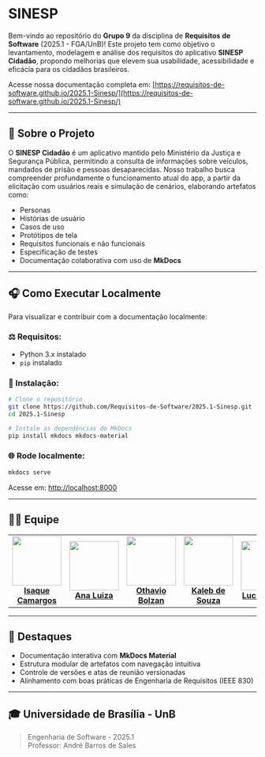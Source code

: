 # SINESP 

Bem-vindo ao repositório do **Grupo 9** da disciplina de **Requisitos de Software** (2025.1 - FGA/UnB)! Este projeto tem como objetivo o levantamento, modelagem e análise dos requisitos do aplicativo **SINESP Cidadão**, propondo melhorias que elevem sua usabilidade, acessibilidade e eficácia para os cidadãos brasileiros.

Acesse nossa documentação completa em: 
[https://requisitos-de-software.github.io/2025.1-Sinesp/](https://requisitos-de-software.github.io/2025.1-Sinesp/)

---

## 📄 Sobre o Projeto

O **SINESP Cidadão** é um aplicativo mantido pelo Ministério da Justiça e Segurança Pública, permitindo a consulta de informações sobre veículos, mandados de prisão e pessoas desaparecidas. Nosso trabalho busca compreender profundamente o funcionamento atual do app, a partir da elicitação com usuários reais e simulação de cenários, elaborando artefatos como:

- Personas
- Histórias de usuário
- Casos de uso
- Protótipos de tela
- Requisitos funcionais e não funcionais
- Especificação de testes
- Documentação colaborativa com uso de **MkDocs**

---

## 🎧 Como Executar Localmente

Para visualizar e contribuir com a documentação localmente:

### ⚖️ Requisitos:
- Python 3.x instalado
- `pip` instalado

### 🔧 Instalação:

```bash
# Clone o repositório
git clone https://github.com/Requisitos-de-Software/2025.1-Sinesp.git
cd 2025.1-Sinesp

# Instale as dependências do MkDocs
pip install mkdocs mkdocs-material
```

### 🌐 Rode localmente:

```bash
mkdocs serve
```
Acesse em: [http://localhost:8000](http://localhost:8000)

---

## 👩‍💼 Equipe

<table align="center">
  <tr>
    <td align="center">
      <img src="https://avatars.githubusercontent.com/u/145882190?v=4" width=100><br>
            <b><a href="https://github.com/isaqzin">Isaque Camargos</a></b><br>
    </td>
    <td align="center">
      <img src="https://avatars.githubusercontent.com/u/138021508?v=4" width=100><br>
      <b><a href="https://github.com/Ana-Luiza-SC">Ana Luiza</a></b><br>
    </td>
    <td align="center">
      <img src="https://avatars.githubusercontent.com/u/149620306?v=4" width=100><br>
      <b><a href="https://github.com/bolzanMGB">Othavio Bolzan</a></b><br>
    </td>
    <td align="center">
      <img src="https://avatars.githubusercontent.com/u/163928510?v=4" width=100><br>
      <b><a href="https://github.com/kalebmacedo">Kaleb de Souza</a></b><br>
    </td>
    <td align="center">
      <img src="https://avatars.githubusercontent.com/u/155484556?v=4" width=100><br>
      <b><a href="https://github.com/LucasAlves71">Lucas Alves</a></b><br>
    </td>
    <td align="center">
      <img src="https://avatars.githubusercontent.com/u/107211702?v=4" width=100><br>
      <b><a href="https://github.com/matheusdealcantara">Matheus de Alcântara</a></b><br>
    </td>
    <td align="center">
      <img src="https://avatars.githubusercontent.com/u/100642769?v=4" width=100><br>
      <b><a href="https://github.com/redjsun">Yzabella Miranda</a></b><br>
    </td>
  </tr>
</table>

---

## 🌟 Destaques

- Documentação interativa com **MkDocs Material**
- Estrutura modular de artefatos com navegação intuitiva
- Controle de versões e atas de reunião versionadas
- Alinhamento com boas práticas de Engenharia de Requisitos (IEEE 830)

---

## 🎓 Universidade de Brasília - UnB
 
> Engenharia de Software - 2025.1  
> Professor: André Barros de Sales